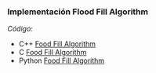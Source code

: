 ### Implementación Flood Fill Algorithm

_Código:_ 

- C++ [Food Fill Algorithm](../FloodFill/FloodFill_cpp/)
- C [Food Fill Algorithm](../FloodFill/FloodFill_c/)
- Python [Food Fill Algorithm](../FloodFill/FloodFill_python/)

